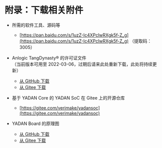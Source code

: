 # 附录：下载相关附件  
  
+ 所需的软件工具、源码等  
  + [https://pan.baidu.com/s/1uzZ-Ic4XPclwRXgk5f-Z_g](https://pan.baidu.com/s/1uzZ-Ic4XPclwRXgk5f-Z_g) （提取码：3005）  
  
+ Anlogic TangDynasty® 的许可证文件  
  （当前版本可用至 2022-03-06，过期后请来此处重新下载，此处将持续更新）  
  + [从 GitHub 下载](https://github.com/CSY-tvgo/YADAN-Docs/blob/main/docs/source/attachments/Anlogic.lic)  
  + [从 Gitee 下载](https://gitee.com/verimaker/yadan-board/blob/master/software/license/Anlogic.lic)  
  
+ 基于 YADAN Core 的 YADAN SoC 在 Gitee 上的开源仓库  
  + [https://gitee.com/verimake/yadansoc](https://gitee.com/verimake/yadansoc)  
  
+ YADAN Board 的原理图  
  + [从 GitHub 下载](https://github.com/CSY-tvgo/YADAN-Docs/blob/main/docs/source/attachments/Schematic_YADAN_v1_0_1_20211228_B.pdf)  
  + [从 Gitee 下载](https://gitee.com/verimaker/yadan-board/blob/master/Schematic_YADAN_v1_0_1_20211228_B.pdf)  
  